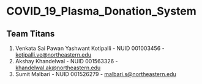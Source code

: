 # COVID_19_Plasma_Donation_System
## Team Titans

1. Venkata Sai Pawan Yashwant Kotipalli - NUID 001003456 - kotipalli.ve@northeastern.edu
1. Akshay Khandelwal - NUID 001563326 - khandelwal.ak@northeastern.edu
1. Sumit Malbari - NUID 001526279 - malbari.s@northeastern.edu
